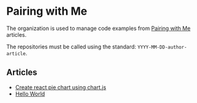 # Pairing with Me

The organization is used to manage code examples from [Pairing with Me](https://pairingwith.me) articles.

The repositories must be called using the standard: `YYYY-MM-DD-author-article`.

## Articles

* [Create react pie chart using chart.js](https://pairingwith.me/david/articles/2023/01/02/create-react-pie-chart-using-chartjs)
* [Hello World](https://pairingwith.me/david/articles/2023/01/01/hello-world)
